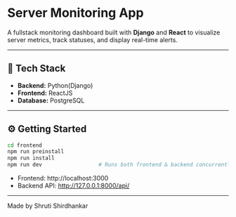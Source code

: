 # Server Monitoring App

A fullstack monitoring dashboard built with **Django** and **React** to visualize server metrics, track statuses, and display real-time alerts.

---

## 🔧 Tech Stack

- **Backend:** Python(Django)
- **Frontend:** ReactJS
- **Database:** PostgreSQL

---

## ⚙️ Getting Started

```bash
cd frontend
npm run preinstall
npm run install
npm run dev                  # Runs both frontend & backend concurrently after installing python and node dependencies
```

- Frontend: http://localhost:3000
- Backend API: http://127.0.0.1:8000/api/

---

Made by Shruti Shirdhankar
